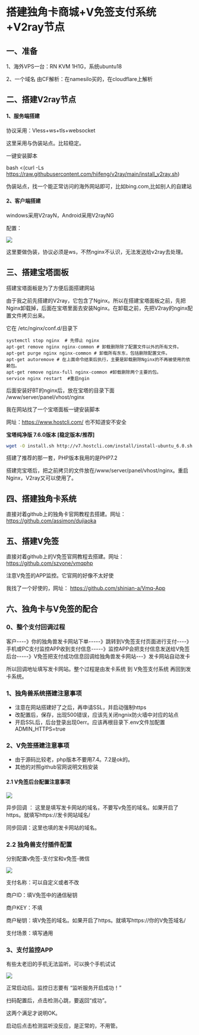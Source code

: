 # 搭建独角卡商城+V免签支付系统+V2ray节点

## 一、准备

1、海外VPS一台：RN KVM  1H1G，系统ubuntu18

2、一个域名  由CF解析：在namesilo买的，在cloudflare上解析

## 二、搭建V2ray节点

#### 1、服务端搭建

协议采用：Vless+ws+tls+websocket

这里采用与伪装站点。比较稳定。

一键安装脚本

bash <(curl -Ls https://raw.githubusercontent.com/hiifeng/v2ray/main/install_v2ray.sh) 

伪装站点，找一个能正常访问的海外网站即可，比如bing.com,比如别人的自建站

#### 2、客户端搭建

windows采用V2rayN，Android采用V2rayNG

配置：

![](https://cdn.jsdelivr.net/gh/Popeye009/tuchuang/img20230518140147.png)

这里要做伪装，协议必须是ws，不然nginx不认识，无法发送给v2ray去处理。

## 三、搭建宝塔面板

搭建宝塔面板是为了方便后面搭建网站

由于我之前先搭建的V2ray，它包含了Nginx。所以在搭建宝塔面板之前，先把Nginx卸载掉，后面在宝塔里面去安装Nginx。在卸载之前，先把V2ray的nginx配置文件拷贝出来。

它在 /etc/nginx/conf.d/目录下

```shell
systemctl stop nginx  # 先停止 nginx
apt-get remove nginx nginx-common # 卸载删除除了配置文件以外的所有文件。
apt-get purge nginx nginx-common # 卸载所有东东，包括删除配置文件。
apt-get autoremove # 在上面命令结束后执行，主要是卸载删除Nginx的不再被使用的依赖包。
apt-get remove nginx-full nginx-common #卸载删除两个主要的包。
service nginx restart  #重启ngin
```

后面安装好BT的nginx后，放在宝塔的目录下面 /www/server/panel/vhost/nginx

我在网站找了一个宝塔面板一键安装脚本

网址：https://www.hostcli.com/  也不知道安不安全

**宝塔纯净版 7.6.0版本 [稳定版本/推荐]**

```bash
wget -O install.sh http://v7.hostcli.com/install/install-ubuntu_6.0.sh && sudo bash install.sh
```

搭建了推荐的那一套，PHP版本我用的是PHP7.2

搭建完宝塔后，把之前拷贝的文件放在/www/server/panel/vhost/nginx。重启Nginx，V2ray又可以使用了。

## 四、搭建独角卡系统

直接对着github上的独角卡官网教程去搭建。网址：https://github.com/assimon/dujiaoka 

## 五、搭建V免签

直接对着github上的V免签官网教程去搭建。网址：https://github.com/szvone/vmqphp

注意V免签的APP监控。它官网的好像不太好使

我找了一个好使的，网址： https://github.com/shinian-a/Vmq-App

## 六、独角卡与V免签的配合

### 0、整个支付回调过程

客户----》你的独角兽发卡网站下单-----》跳转到V免签支付页面进行支付----》手机或PC支付监控APP收到支付信息-----》监控APP会把支付信息发送给V免签后台-----》V免签把支付成功信息回调给独角兽发卡网站---》发卡网站自动发卡

所以回调地址填写发卡网站。整个过程是由发卡系统 到 V免签支付系统 再回到发卡系统。

### 1、独角兽系统搭建注意事项

- 注意在网站搭建好了之后，再申请SSL，并启动强制https
- 改配置后，保存，出现500错误，应该先关闭ngnix防火墙中对应的站点
- 开启SSL后，后台登录出现0err。应该再根目录下.env文件加配置 ADMIN_HTTPS=true

### 2、V免签搭建注意事项

- 由于源码比较老，php版本不要用7.4。7.2是ok的。
- 其他的对照github官网说明文档安装

#### 2.1 V免签后台配置注意事项

![](https://cdn.jsdelivr.net/gh/Popeye009/tuchuang/img20230518135239.png)

异步回调 ： 这里是填写发卡网站的域名，不要写v免签的域名。如果开启了https。就填写https://发卡网站域名/

同步回调：这里也填的发卡网站的域名。

### 2.2 独角兽支付插件配置

分别配置v免签-支付宝和v免签-微信

![](https://cdn.jsdelivr.net/gh/Popeye009/tuchuang/img20230518135458.png)

支付名称：可以自定义或者不改

商户ID：填V免签中的通信秘钥

商户KEY：不填

商户秘钥：填V免签的域名。如果开启了https。就填写https://你的V免签域名/

支付场景：填写通用

### 3、支付监控APP

有些太老旧的手机无法监听。可以换个手机试试

![](https://cdn.jsdelivr.net/gh/Popeye009/tuchuang/img20230518135549.png)

正常启动后。监控日志要有 “监听服务开启成功！”

扫码配置后，点击检测心跳，要返回“成功”。

这两个满足才说明OK。

启动后点击检测监听没反应，是正常的，不用管。

